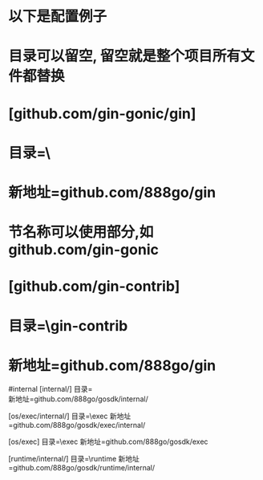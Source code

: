 # 以下是配置例子
# 目录可以留空, 留空就是整个项目所有文件都替换
# [github.com/gin-gonic/gin] 
# 目录=\
# 新地址=github.com/888go/gin
# 
# 节名称可以使用部分,如github.com/gin-gonic
# [github.com/gin-contrib]
# 目录=\gin-contrib
# 新地址=github.com/888go/gin

#internal
[internal/]
目录=\
新地址=github.com/888go/gosdk/internal/


[os/exec/internal/]
目录=\exec
新地址=github.com/888go/gosdk/exec/internal/


[os/exec]
目录=\exec
新地址=github.com/888go/gosdk/exec

[runtime/internal/]
目录=\runtime
新地址=github.com/888go/gosdk/runtime/internal/